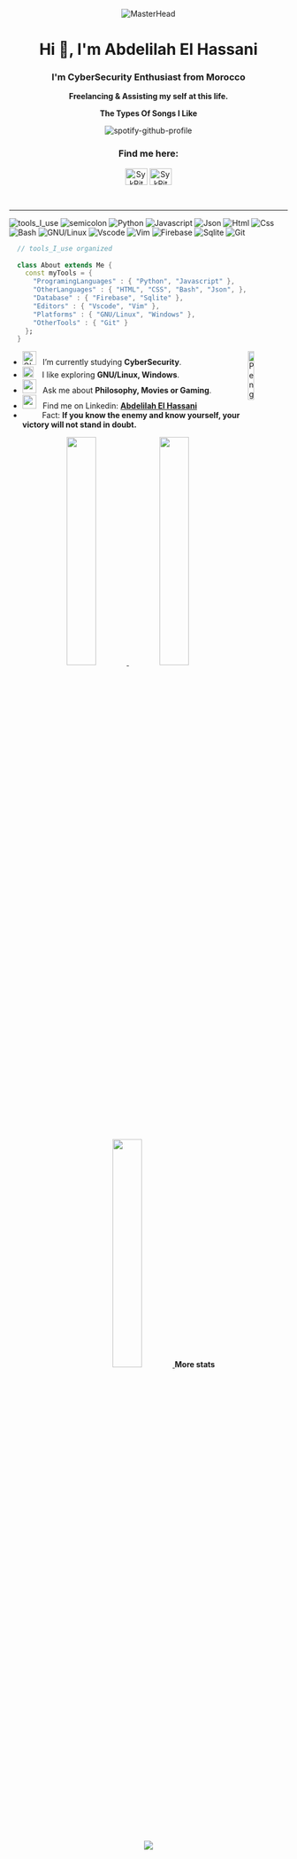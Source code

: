 <div align="center" width="50">
  
  ![MasterHead](https://i.imgur.com/xcCS9ja.gif)
  
  <h1 align="center">Hi 👋, I'm Abdelilah El Hassani</h1>
  <h3 align="center">I'm CyberSecurity Enthusiast from Morocco</h3>
      
  <p><strong>Freelancing & Assisting my self at this life.</strong></p>
  <p><strong>The Types Of Songs I Like</strong></p>

  ![spotify-github-profile](https://spotify-github-profile.vercel.app/api/view.svg?uid=31eb45nusovg6eyfsm754xxxkr3e&redirect=true][https://spotify-github-profile.vercel.app/api/view.svg?uid=31eb45nusovg6eyfsm754xxxkr3e&cover_image=true&theme=default&show_offline=false&background_color=121212&interchange=true&bar_color=53b14f&bar_color_cover=true)
  
  <h3 align="center">Find me here:</h3>
  <p align="center">
    <a href="https://twitter.com/x_sykrit" target="blank"><img align="center" src="https://raw.githubusercontent.com/rahuldkjain/github-profile-readme-generator/master/src/images/icons/Social/twitter.svg" alt="SykRit" height="30" width="40" /></a>
    <a href="https://linkedin.com/in/abdelilah-el-hassani" target="blank"><img align="center" src="https://raw.githubusercontent.com/rahuldkjain/github-profile-readme-generator/master/src/images/icons/Social/linked-in-alt.svg" alt="SykRit" height="30" width="40" /></a>
  </p>
  <!--
  <p><strong>Education:</strong></p>
  ![FreeCodeCamp](https://img.shields.io/badge/Freecodecamp-%23123.svg?&style=for-the-badge&logo=freecodecamp&logoColor=green)
  ![Coursera](https://img.shields.io/badge/Coursera-%230056D2.svg?style=for-the-badge&logo=Coursera&logoColor=white)
  ![edX](https://img.shields.io/badge/edX-%2302262B.svg?style=for-the-badge&logo=edX&logoColor=white)
  ![Microsoft Learn](https://img.shields.io/badge/Microsoft_Learn-258ffa?style=for-the-badge&logo=microsoft&logoColor=white)
  -->
    <br>
  
</div>
      
<hr></hr>
  
![tools_I_use](https://img.shields.io/badge/-%F0%9F%9A%80%20Tools%20I%20use-orange)
![semicolon](https://img.shields.io/badge/-%3A-orange)
![Python](https://img.shields.io/badge/Python-FFD43B?style=flat&logo=python&logoColor=darkgreen)
![Javascript](https://img.shields.io/badge/JavaScript-323330?style=flat&logo=javascript&logoColor=F7DF1E)
![Json](https://img.shields.io/badge/json-5E5C5C?style=flat&logo=json&logoColor=white)
![Html](https://img.shields.io/badge/HTML5-E34F26?style=flat&logo=html5&logoColor=white)
![Css](https://img.shields.io/badge/CSS3-1572B6?style=flat&logo=css3&logoColor=white)
![Bash](https://img.shields.io/badge/GNU%20Bash-4EAA25?style=flat&logo=GNU%20Bash&logoColor=white)
![GNU/Linux](https://img.shields.io/badge/Linux-FCC624?style=flat&logo=linux&logoColor=black)
![Vscode](https://img.shields.io/badge/Visual_Studio_Code-0078D4?style=flat&logo=visual%20studio%20code&logoColor=white)
![Vim](https://img.shields.io/badge/Vim-%2357A143.svg?&style=flat&logo=neovim&logoColor=white)
![Firebase](https://img.shields.io/badge/firebase-ffca28?style=flat&logo=firebase&logoColor=black)
![Sqlite](https://img.shields.io/badge/SQLite-07405E?style=flat&logo=sqlite&logoColor=white)
![Git](https://img.shields.io/badge/GIT-E44C30?style=flat&logo=git&logoColor=white)
  
  
```dart
  // tools_I_use organized
  
  class About extends Me { 
    const myTools = {  
      "ProgramingLanguages" : { "Python", "Javascript" },
      "OtherLanguages" : { "HTML", "CSS", "Bash", "Json", },
      "Database" : { "Firebase", "Sqlite" },
      "Editors" : { "Vscode", "Vim" },
      "Platforms" : { "GNU/Linux", "Windows" },
      "OtherTools" : { "Git" }
    };
  }
```
      
- <img alt="GIF" src="https://github.com/SP-XD/SP-XD/blob/main/images/Developer.gif" width="25" /> &nbsp; I’m currently studying **CyberSecurity**. <img align="right" src="https://raw.githubusercontent.com/Tarikul-Islam-Anik/Animated-Fluent-Emojis/master/Emojis/Animals/Penguin.png" alt="Penguin" width="15%" /><br>
- <img src="https://github.com/SP-XD/SP-XD/blob/main/images/hyperkitty.gif?raw=true" width="20" />&nbsp;&nbsp;&nbsp; I like exploring **GNU/Linux, Windows**. <br>
- <img src="https://github.com/SP-XD/SP-XD/blob/main/images/message.gif?raw=true" width="25" />&nbsp;&nbsp; Ask me about **Philosophy, Movies or Gaming**. <br>
- <img src="https://github.com/SP-XD/SP-XD/blob/main/images/letterbox.gif?raw=true" width="25" /> &nbsp; Find me on Linkedin: **[Abdelilah El Hassani](https://www.linkedin.com/in/abdelilah-el-hassani)**<br>
- &nbsp;&nbsp;<img src="https://github.com/SP-XD/SP-XD/blob/main/images/lightning.gif?raw=true" width="12" />&nbsp;&nbsp;&nbsp;&nbsp;Fact: **If you know the enemy and know yourself, your victory will not stand in doubt.**<br>
      
<div align="center" >
    <a  href="https://github.com/xSykRit">
        <img src="http://github-profile-summary-cards.vercel.app/api/cards/stats?username=xSykRit&theme=github_dark" width="32.5%">
        <img src="http://github-profile-summary-cards.vercel.app/api/cards/repos-per-language?username=xSykRit&theme=github_dark" width="32.5%">
        <img src="http://github-profile-summary-cards.vercel.app/api/cards/most-commit-language?username=xSykRit&theme=github_dark" width="32.5%">
    </a>
    <strong>More stats</strong><br>
    <img align="center" src="http://github-profile-summary-cards.vercel.app/api/cards/profile-details?username=xSykRit&theme=github_dark" 
    <hr></hr>
</div>
